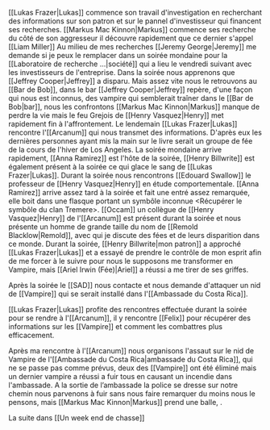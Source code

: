 [[Lukas Frazer|Lukas]] commence son travail d'investigation en recherchant des informations sur son patron et sur le pannel d'investisseur qui financent ses recherches.
[[Markus Mac Kinnon|Markus]] commence ses recherche du côté de son aggresseur il découvre rapidement que ce dernier s'appel [[Liam Miller]]
Au milieu de mes recherches [[Jeremy George|Jeremy]] me demande si je peux le remplacer dans un soirée mondaine pour la [[Laboratoire de recherche ...|société]] qui a lieu le vendredi suivant avec les investisseurs de l'entreprise.
Dans la soirée nous apprenons que [[Jeffrey Cooper|Jeffrey]] a disparu. Mais assez vite nous le retrouvons au [[Bar de Bob]], dans le bar [[Jeffrey Cooper|Jeffrey]] repère, d'une façon qui nous est inconnus, des vampire qui semblerait traîner dans le [[Bar de Bob|bar]], nous les confrontons [[Markus Mac Kinnon|Markus]] manque de perdre la vie mais le feu Grejois de [[Henry Vasquez|Henry]] met rapidement fin à l'affrontement.
Le lendemain [[Lukas Frazer|Lukas]] rencontre l'[[Arcanum]] qui nous transmet des informations. D'après eux les dernières personnes ayant mis la main sur le livre serait un groupe de fée de la cours de l'hiver de Los Angeles.
La soirée mondaine arrive rapidement, [[Anna Ramirez]] est l'hôte de la soirée, [[Henry Billwrite]] est également présent à la soirée ce qui glace le sang de [[Lukas Frazer|Lukas]].
Durant la soirée nous rencontrons [[Edouard Swallow]] le professeur de [[Henry Vasquez|Henry]] en étude comportementale.
[[Anna Ramirez]] arrive assez tard à la soirée et fait une entré assez remarquée, elle boit dans une flasque portant un symbôle inconnue <Récupérer le symbôle du clan Tremere>.
[[Occam]] un collègue de [[Henry Vasquez|Henry]] de l'[[Arcanum]] est présent durant la soirée et nous présente un homme de grande taille du nom de [[Remold Blacklow|Remold]], avec qui je discute des fées et de leurs disparition dans ce monde.
Durant la soirée, [[Henry Billwrite|mon patron]] a approché [[Lukas Frazer|Lukas]] et a essayé de prendre le contrôle de mon esprit afin de me forcer à le suivre pour nous le supposons me transformer en Vampire, mais [[Ariel Irwin (Fée)|Ariel]] a réussi a me tirer de ses griffes.

Après la soirée le [[SAD]] nous contacte et nous demande d'attaquer un nid de [[Vampire]] qui se serait installé dans l'[[Ambassade du Costa Rica]].

[[Lukas Frazer|Lukas]] profite des rencontres effectuée durant la soirée pour se rendre à l'[[Arcanum]], il y rencontre [[Felix]] pour récupérer des informations sur les [[Vampire]] et comment les combattres plus efficacement.

Après ma rencontre à l'[[Arcanum]] nous organisons l'assaut sur le nid de Vampire de l'[[Ambassade du Costa Rica|ambassade du Costa Rica]], qui ne se passe pas comme prévus, deux des [[Vampire]] ont été éliminé mais un dernier vampire a réussi a fuir tous en causant un incendie dans l'ambassade. A la sortie de l’ambassade la police se dresse sur notre chemin nous parvenons à fuir sans nous faire remarquer du moins nous le pensons, mais [[Markus Mac Kinnon|Markus]] prend une balle, . 

La suite dans [[Un week end de chasse]]